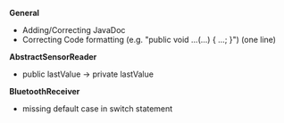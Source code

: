 **General**
- Adding/Correcting JavaDoc
- Correcting Code formatting (e.g. "public void ...(...) { ...; }") (one line)

**AbstractSensorReader**
- public lastValue -> private lastValue

**BluetoothReceiver**
- missing default case in switch statement